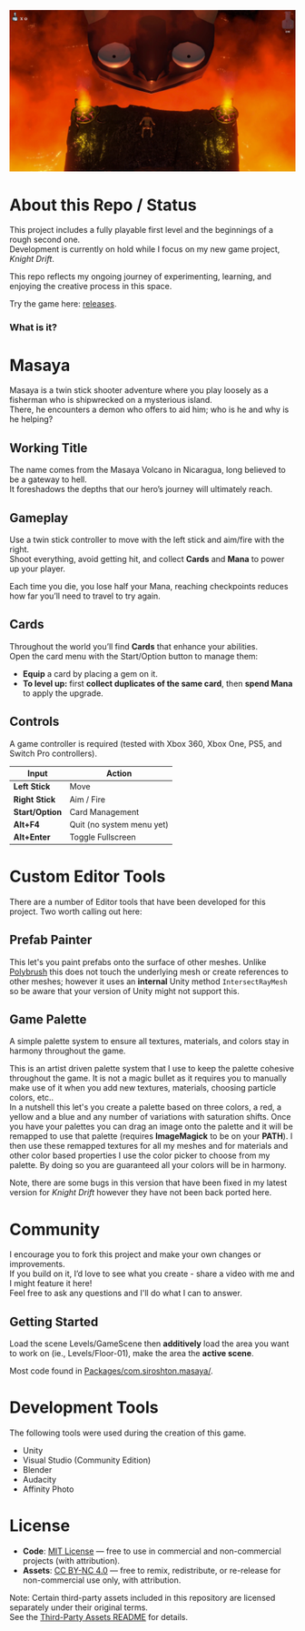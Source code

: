 [![Screenshot](screenshot_01.jpg)](https://youtu.be/oS0qmtgQaQs)

# About this Repo / Status
This project includes a fully playable first level and the beginnings of a rough second one.  
Development is currently on hold while I focus on my new game project, *Knight Drift*.  

This repo reflects my ongoing journey of experimenting, learning, and enjoying the creative process in this space.  

Try the game here: [releases](releases/tag/release).

### What is it?

# Masaya
Masaya is a twin stick shooter adventure where you play loosely as a fisherman who is shipwrecked on a mysterious island.  
There, he encounters a demon who offers to aid him; who is he and why is he helping?

## Working Title
The name comes from the Masaya Volcano in Nicaragua, long believed to be a gateway to hell.  
It foreshadows the depths that our hero’s journey will ultimately reach.

## Gameplay
Use a twin stick controller to move with the left stick and aim/fire with the right.  
Shoot everything, avoid getting hit, and collect **Cards** and **Mana** to power up your player.  

Each time you die, you lose half your Mana, reaching checkpoints reduces how far you’ll need to travel to try again.

## Cards
Throughout the world you’ll find **Cards** that enhance your abilities.  
Open the card menu with the Start/Option button to manage them:

- **Equip** a card by placing a gem on it.
- **To level up:** first **collect duplicates of the same card**, then **spend Mana** to apply the upgrade.

## Controls
A game controller is required (tested with Xbox 360, Xbox One, PS5, and Switch Pro controllers).

| Input            | Action                    |
|------------------|---------------------------|
| **Left Stick**   | Move                      |
| **Right Stick**  | Aim / Fire                |
| **Start/Option** | Card Management           |
| **Alt+F4**       | Quit (no system menu yet) |
| **Alt+Enter**    | Toggle Fullscreen         |


# Custom Editor Tools
There are a number of Editor tools that have been developed for this project.  Two worth calling out here:

## Prefab Painter
This let's you paint prefabs onto the surface of other meshes.  Unlike [Polybrush](https://docs.unity3d.com/Packages/com.unity.polybrush@1.2/manual/index.html) this does not touch the underlying mesh or create references to other meshes; however it uses an **internal** Unity method `IntersectRayMesh` so be aware that your version of Unity might not support this.

## Game Palette
A simple palette system to ensure all textures, materials, and colors stay in harmony throughout the game.  

This is an artist driven palette system that I use to keep the palette cohesive throughout the game.  It is not a magic bullet as it requires you to manually make use of it when you add new textures, materials, choosing particle colors, etc..  
In a nutshell this let's you create a palette based on three colors, a red, a yellow and a blue and any number of variations with saturation shifts.  Once you have your palettes you can drag an image onto the palette and it will be remapped to use that palette (requires **ImageMagick** to be on your **PATH**).  I then use these remapped textures for all my meshes and for materials and other color based properties I use the color picker to choose from my palette.  By doing so you are guaranteed all your colors will be in harmony.

Note, there are some bugs in this version that have been fixed in my latest version for *Knight Drift* however they have not been back ported here.

# Community
I encourage you to fork this project and make your own changes or improvements.  
If you build on it, I’d love to see what you create - share a video with me and I might feature it here!  
Feel free to ask any questions and I'll do what I can to answer.

## Getting Started
Load the scene Levels/GameScene then **additively** load the area you want to work on (ie., Levels/Floor-01), make the area the **active scene**.  

Most code found in [Packages/com.siroshton.masaya/](Packages/com.siroshton.masaya/).

# Development Tools
The following tools were used during the creation of this game.

- Unity
- Visual Studio (Community Edition)
- Blender
- Audacity
- Affinity Photo

# License  
- **Code**: [MIT License](LICENSE) — free to use in commercial and non-commercial projects (with attribution).  
- **Assets**: [CC BY-NC 4.0](ASSETS_LICENSE.md) — free to remix, redistribute, or re-release for non-commercial use only, with attribution.  

Note: Certain third-party assets included in this repository are licensed separately under their original terms.  
See the [Third-Party Assets README](Assets/ThirdParty/README.md) for details.  
